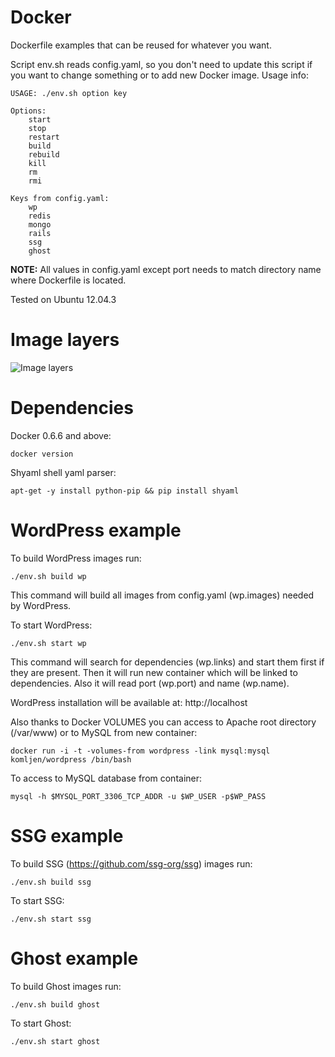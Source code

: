 Docker
======

Dockerfile examples that can be reused for whatever you want.

Script env.sh reads config.yaml, so you don't need to update this script if you want to change something or to add new Docker image. Usage info:
```
USAGE: ./env.sh option key

Options:
    start
    stop
    restart
    build
    rebuild
    kill
    rm
    rmi

Keys from config.yaml:
    wp
    redis
    mongo
    rails
    ssg
    ghost
```

**NOTE:**
All values in config.yaml except port needs to match directory name where Dockerfile is located.

Tested on Ubuntu 12.04.3

Image layers
======

<img src="https://dl.dropboxusercontent.com/s/7u6fw9ytl6kxdiu/image_layers.png" title="Image layers" />

Dependencies
======

Docker 0.6.6 and above:
```
docker version
```

Shyaml shell yaml parser:
```
apt-get -y install python-pip && pip install shyaml
```

WordPress example
======

To build WordPress images run:
```
./env.sh build wp
```

This command will build all images from config.yaml (wp.images) needed by WordPress.


To start WordPress:
```
./env.sh start wp
```

This command will search for dependencies (wp.links) and start them first if they are present. Then it will run new container which will be linked to dependencies. Also it will read port (wp.port) and name (wp.name).

WordPress installation will be available at: http://localhost

Also thanks to Docker VOLUMES you can access to Apache root directory (/var/www) or to MySQL from new container:
```
docker run -i -t -volumes-from wordpress -link mysql:mysql komljen/wordpress /bin/bash
```

To access to MySQL database from container:
```
mysql -h $MYSQL_PORT_3306_TCP_ADDR -u $WP_USER -p$WP_PASS
```

SSG example
======

To build SSG (https://github.com/ssg-org/ssg) images run:
```
./env.sh build ssg
```

To start SSG:
```
./env.sh start ssg
```

Ghost example
======

To build Ghost images run:
```
./env.sh build ghost
```

To start Ghost:
```
./env.sh start ghost
